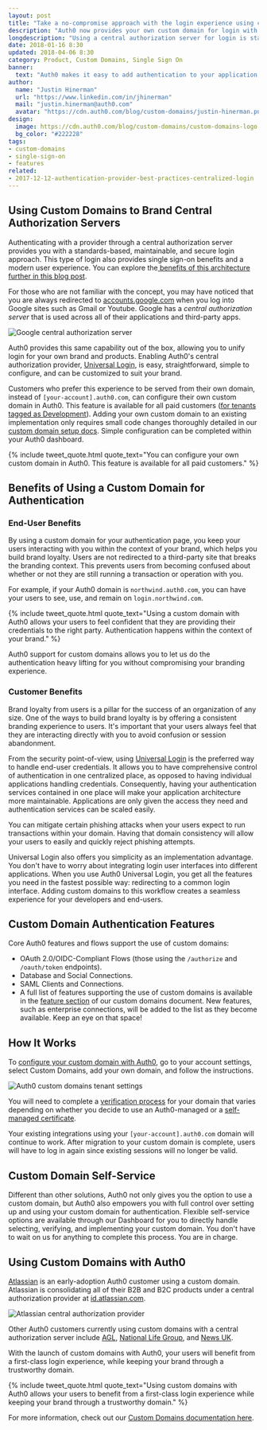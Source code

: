 ```yaml
---
layout: post
title: "Take a no-compromise approach with the login experience using custom domains"
description: "Auth0 now provides your own custom domain for login with a central authorization server."
longdescription: "Using a central authorization server for login is standards-based and best practice for authentication providers. While Auth0 provides this capability out of the box, you may want your end users to stay in your domain. We are happy to announce that you can now configure your own custom domain in Auth0!"
date: 2018-01-16 8:30
updated: 2018-04-06 8:30
category: Product, Custom Domains, Single Sign On
banner:
  text: "Auth0 makes it easy to add authentication to your application."
author:
  name: "Justin Hinerman"
  url: "https://www.linkedin.com/in/jhinerman"
  mail: "justin.hinerman@auth0.com"
  avatar: "https://cdn.auth0.com/blog/custom-domains/justin-hinerman.png"
design:
  image: https://cdn.auth0.com/blog/custom-domains/custom-domains-logo.png
  bg_color: "#222228"
tags:
- custom-domains
- single-sign-on
- features
related:
- 2017-12-12-authentication-provider-best-practices-centralized-login
---
```


## Using Custom Domains to Brand Central Authorization Servers

Authenticating with a provider through a central authorization server provides you with a standards-based, maintainable, and secure login approach. This type of login also provides single sign-on benefits and a modern user experience. You can explore the[ benefits of this architecture further in this blog post](https://auth0.com/blog/authentication-provider-best-practices-centralized-login/).

For those who are not familiar with the concept, you may have noticed that you are always redirected to [accounts.google.com](https://accounts.google.com) when you log into Google sites such as Gmail or Youtube. Google has a _central authorization server_ that is used across all of their applications and third-party apps.

![Google central authorization server](https://cdn.auth0.com/website/cnames-diagrams/google.png)

Auth0 provides this same capability out of the box, allowing you to unify login for your own brand and products. Enabling Auth0's central authorization provider, [Universal Login](https://auth0.com/docs/hosted-pages/login), is easy, straightforward, simple to configure, and can be customized to suit your brand.

Customers who prefer this experience to be served from their own domain, instead of `[your-account].auth0.com`, can configure their own custom domain in Auth0. This feature is available for all paid customers ([for tenants tagged as Development](https://auth0.com/docs/dev-lifecycle/setting-up-env)). Adding your own custom domain to an existing implementation only requires small code changes thoroughly detailed in our [custom domain setup docs](https://auth0.com/docs/custom-domains#step-3-complete-feature-specific-setup). Simple configuration can be completed within your Auth0 dashboard.

{% include tweet_quote.html quote_text="You can configure your own custom domain in Auth0. This feature is available for all paid customers." %}

## Benefits of Using a Custom Domain for Authentication

### End-User Benefits

By using a custom domain for your authentication page, you keep your users interacting with you within the context of your brand, which helps you build brand loyalty. Users are not redirected to a third-party site that breaks the branding context. This prevents users from becoming confused about whether or not they are still running a transaction or operation with you.

For example, if your Auth0 domain is `northwind.auth0.com`, you can have your users to see, use, and remain on `login.northwind.com`.

{% include tweet_quote.html quote_text="Using a custom domain with Auth0 allows your users to feel confident that they are providing their credentials to the right party. Authentication happens within the context of your brand." %}

Auth0 support for custom domains allows you to let us do the authentication heavy lifting for you without compromising your branding experience.

### Customer Benefits

Brand loyalty from users is a pillar for the success of an organization of any size. One of the ways to build brand loyalty is by offering a consistent branding experience to users. It's important that your users always feel that they are interacting directly with you to avoid confusion or session abandonment. 

From the security point-of-view, using [Universal Login](https://auth0.com/docs/hosted-pages/login) is the preferred way to handle end-user credentials. It allows you to have comprehensive control of authentication in one centralized place, as opposed to having individual applications handling credentials. Consequently, having your authentication services contained in one place will make your application architecture more maintainable. Applications are only given the access they need and authentication services can be scaled easily.

You can mitigate certain phishing attacks when your users expect to run transactions within your domain. Having that domain consistency will allow your users to easily and quickly reject phishing attempts.

Universal Login also offers you simplicity as an implementation advantage. You don't have to worry about integrating login user interfaces into different applications. When you use Auth0 Universal Login, you get all the features you need in the fastest possible way: redirecting to a common login interface. Adding custom domains to this workflow creates a seamless experience for your developers and end-users.

## Custom Domain Authentication Features

Core Auth0 features and flows support the use of custom domains:

* OAuth 2.0/OIDC-Compliant Flows (those using the `/authorize` and `/oauth/token` endpoints).
* Database and Social Connections.
* SAML Clients and Connections.
* A full list of features supporting the use of custom domains is available in the [feature section](https://auth0.com/docs/custom-domains#features-supporting-use-of-custom-domains) of our custom domains document. New features, such as enterprise connections, will be added to the list as they become available. Keep an eye on that space! 

## How It Works

To [configure your custom domain with Auth0](https://auth0.com/docs/custom-domains#how-to-configure-custom-domains), go to your account settings, select Custom Domains, add your own domain, and follow the instructions.

![Auth0 custom domains tenant settings](https://cdn.auth0.com/blog/custom-domains/tenant-settings.png)

You will need to complete a [verification process](https://auth0.com/docs/custom-domains#step-2-verify-ownership) for your domain that varies depending on whether you decide to use an Auth0-managed or a [self-managed certificate](https://auth0.com/docs/custom-domains/self-managed-certificates#step-2-verify-ownership). 

Your existing integrations using your `[your-account].auth0.com` domain will continue to work. After migration to your custom domain is complete, users will have to log in again since existing sessions will no longer be valid.

## Custom Domain Self-Service

Different than other solutions, Auth0 not only gives you the option to use a custom domain, but Auth0 also empowers you with full control over setting up and using your custom domain for authentication. Flexible self-service options are available through our Dashboard for you to directly handle selecting, verifying, and implementing your custom domain. You don't have to wait on us for anything to complete this process. You are in charge.

## Using Custom Domains with Auth0

[Atlassian](https://www.atlassian.com/) is an early-adoption Auth0 customer using a custom domain. Atlassian is consolidating all of their B2B and B2C products under a central authorization provider at [id.atlassian.com](https://id.atlassian.com).

![Atlassian central authorization provider](https://cdn.auth0.com/website/cnames-diagrams/atlassian.png)

Other Auth0 customers currently using custom domains with a central authorization server include [AGL](https://www.agl.com.au/residential), [National Life Group](https://www.nationallife.com/), and [News UK](https://www.news.co.uk/).

With the launch of custom domains with Auth0, your users will benefit from a first-class login experience, while keeping your brand through a trustworthy domain.

{% include tweet_quote.html quote_text="Using custom domains with Auth0 allows your users to benefit from a first-class login experience while keeping your brand through a trustworthy domain." %}

For more information, check out our [Custom Domains documentation here](https://auth0.com/docs/custom-domains).
